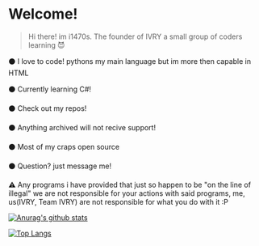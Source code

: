 # Welcome!
> Hi there! im i1470s. The founder of IVRY a small group of coders learning 😈

⚫ I love to code! pythons my main language but im more then capable in HTML

⚫ Currently learning C#!

⚫ Check out my repos! 

⚫ Anything archived will not recive support!

⚫ Most of my craps open source 

⚫ Question? just message me!

⚠️ Any programs i have provided that just so happen to be "on the line of illegal" we are not responsible for your actions with said programs, me, us(IVRY, Team IVRY) are not responsible for what you do with it :P

[![Anurag's github stats](https://github-readme-stats.vercel.app/api?username=i1470s&theme=dark&show_icons=true)](https://github.com/anuraghazra/github-readme-stats)

[![Top Langs](https://github-readme-stats.vercel.app/api/top-langs/?username=i1470s&theme=dark&layout=compact)](https://github.com/anuraghazra/github-readme-stats)
